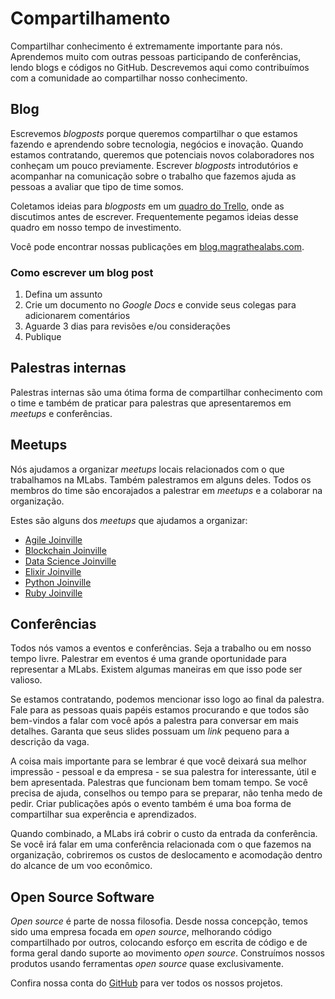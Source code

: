 # Compartilhamento

Compartilhar conhecimento é extremamente importante para nós. Aprendemos muito com outras pessoas participando de conferências, lendo blogs e códigos no GitHub. Descrevemos aqui como contribuímos com a comunidade ao compartilhar nosso conhecimento.

## Blog

Escrevemos _blogposts_ porque queremos compartilhar o que estamos fazendo e aprendendo sobre tecnologia, negócios e inovação. Quando estamos contratando, queremos que potenciais novos colaboradores nos conheçam um pouco previamente. Escrever _blogposts_ introdutórios e acompanhar na comunicação sobre o trabalho que fazemos ajuda as pessoas a avaliar que tipo de time somos.

Coletamos ideias para _blogposts_ em um [quadro do Trello](https://trello.com/b/zdmuA1MN/mochileiros-blog), onde as discutimos antes de escrever. Frequentemente pegamos ideias desse quadro em nosso tempo de investimento.

Você pode encontrar nossas publicações em [blog.magrathealabs.com](https://blog.magrathealabs.com).

### Como escrever um blog post

1. Defina um assunto
2. Crie um documento no _Google Docs_ e convide seus colegas para adicionarem comentários
3. Aguarde 3 dias para revisões e/ou considerações
4. Publique

## Palestras internas

Palestras internas são uma ótima forma de compartilhar conhecimento com o time e também de praticar para palestras que apresentaremos em _meetups_ e conferências.

## Meetups

Nós ajudamos a organizar _meetups_ locais relacionados com o que trabalhamos na MLabs. Também palestramos em alguns deles. Todos os membros do time são encorajados a palestrar em _meetups_ e a colaborar na organização.

Estes são alguns dos _meetups_ que ajudamos a organizar:

* [Agile Joinville](https://www.meetup.com/pt-BR/Agile-Joinville)
* [Blockchain Joinville](https://www.meetup.com/pt-BR/Blockchain-Joinville)
* [Data Science Joinville](https://www.meetup.com/pt-BR/data-science-joinville)
* [Elixir Joinville](https://www.meetup.com/pt-BR/Elixir-Joinville)
* [Python Joinville](https://www.meetup.com/pt-BR/python-joinville)
* [Ruby Joinville](https://www.meetup.com/pt-BR/Ruby-Joinville)

## Conferências

Todos nós vamos a eventos e conferências. Seja a trabalho ou em nosso tempo livre. Palestrar em eventos é uma grande oportunidade para representar a MLabs. Existem algumas maneiras em que isso pode ser valioso.

Se estamos contratando, podemos mencionar isso logo ao final da palestra. Fale para as pessoas quais papéis estamos procurando e que todos são bem-vindos a falar com você após a palestra para conversar em mais detalhes. Garanta que seus slides possuam um _link_ pequeno para a descrição da vaga.

A coisa mais importante para se lembrar é que você deixará sua melhor impressão - pessoal e da empresa - se sua palestra for interessante, útil e bem apresentada. Palestras que funcionam bem tomam tempo. Se você precisa de ajuda, conselhos ou tempo para se preparar, não tenha medo de pedir. Criar publicações após o evento também é uma boa forma de compartilhar sua experência e aprendizados.

Quando combinado, a MLabs irá cobrir o custo da entrada da conferência. Se você irá falar em uma conferência relacionada com o que fazemos na organização, cobriremos os custos de deslocamento e acomodação dentro do alcance de um voo econômico.

## Open Source Software

_Open source_ é parte de nossa filosofia. Desde nossa concepção, temos sido uma empresa focada em _open source_, melhorando código compartilhado por outros, colocando esforço em escrita de código e de forma geral dando suporte ao movimento _open source_. Construímos nossos produtos usando ferramentas _open source_ quase exclusivamente.

Confira nossa conta do [GitHub](http://github.com/magrathealabs/) para ver todos os nossos projetos.
